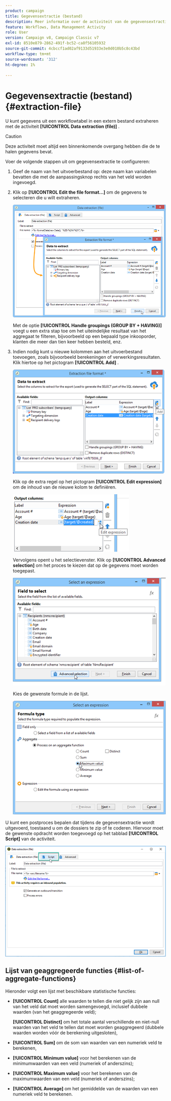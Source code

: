 ```yaml
---
product: campaign
title: Gegevensextractie (bestand)
description: Meer informatie over de activiteit van de gegevensextractie-workflow (bestand)
feature: Workflows, Data Management Activity
role: User
version: Campaign v8, Campaign Classic v7
exl-id: 8510e879-2862-491f-bc52-ca8f56105932
source-git-commit: 4cbccf1ad02af9133d51933e3e0d010b5c8c43bd
workflow-type: tm+mt
source-wordcount: '312'
ht-degree: 1%

---
```


# Gegevensextractie (bestand){#extraction-file}

U kunt gegevens uit een workflowtabel in een extern bestand extraheren met de activiteit **[!UICONTROL Data extraction (file)]** .

>[!CAUTION]
>
>Deze activiteit moet altijd een binnenkomende overgang hebben die de te halen gegevens bevat.

Voer de volgende stappen uit om gegevensextractie te configureren:

1. Geef de naam van het uitvoerbestand op: deze naam kan variabelen bevatten die met de aanpassingsknop rechts van het veld worden ingevoegd.
1. Klik op **[!UICONTROL Edit the file format...]** om de gegevens te selecteren die u wilt extraheren.

   ![](assets/s_advuser_extract_file_param.png)

   Met de optie **[!UICONTROL Handle groupings (GROUP BY + HAVING)]** voegt u een extra stap toe om het uiteindelijke resultaat van het aggregaat te filteren, bijvoorbeeld op een bepaald type inkooporder, klanten die meer dan tien keer hebben besteld, enz.

1. Indien nodig kunt u nieuwe kolommen aan het uitvoerbestand toevoegen, zoals bijvoorbeeld berekeningen of verwerkingsresultaten. Klik hiertoe op het pictogram **[!UICONTROL Add]** .

   ![](assets/s_advuser_extract_file_add_col.png)

   Klik op de extra regel op het pictogram **[!UICONTROL Edit expression]** om de inhoud van de nieuwe kolom te definiëren.

   ![](assets/s_advuser_extract_file_add_exp.png)

   Vervolgens opent u het selectievenster. Klik op **[!UICONTROL Advanced selection]** om het proces te kiezen dat op de gegevens moet worden toegepast.

   ![](assets/s_advuser_extract_file_advanced_selection.png)

   Kies de gewenste formule in de lijst.

   ![](assets/s_advuser_extract_file_agregate_values.png)

U kunt een postproces bepalen dat tijdens de gegevensextractie wordt uitgevoerd, toestaand u om de dossiers te zip of te coderen. Hiervoor moet de gewenste opdracht worden toegevoegd op het tabblad **[!UICONTROL Script]** van de activiteit.

![](assets/postprocessing_dataextraction.png)

## Lijst van geaggregeerde functies {#list-of-aggregate-functions}

Hieronder volgt een lijst met beschikbare statistische functies:

* **[!UICONTROL Count]** alle waarden te tellen die niet gelijk zijn aan null van het veld dat moet worden samengevoegd, inclusief dubbele waarden (van het geaggregeerde veld);

  **[!UICONTROL Distinct]** om het totale aantal verschillende en niet-null waarden van het veld te tellen dat moet worden geaggregeerd (dubbele waarden worden vóór de berekening uitgesloten),

* **[!UICONTROL Sum]** om de som van waarden van een numeriek veld te berekenen,
* **[!UICONTROL Minimum value]** voor het berekenen van de minimumwaarden van een veld (numeriek of anderszins);
* **[!UICONTROL Maximum value]** voor het berekenen van de maximumwaarden van een veld (numeriek of anderszins);
* **[!UICONTROL Average]** om het gemiddelde van de waarden van een numeriek veld te berekenen.
